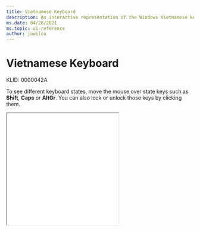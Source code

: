 ```yaml
---
title: Vietnamese Keyboard
description: An interactive representation of the Windows Vietnamese keyboard. To see different keyboard states, click or move the mouse over the state keys.
ms.date: 04/26/2021
ms.topic: ui-reference
author: jowilco
---
```


# Vietnamese Keyboard

KLID: 0000042A

To see different keyboard states, move the mouse over state keys such as **Shift**, **Caps** or **AltGr**. You can also lock or unlock those keys by clicking them.

<iframe src="kbdvntc.html" height="300"></iframe>
